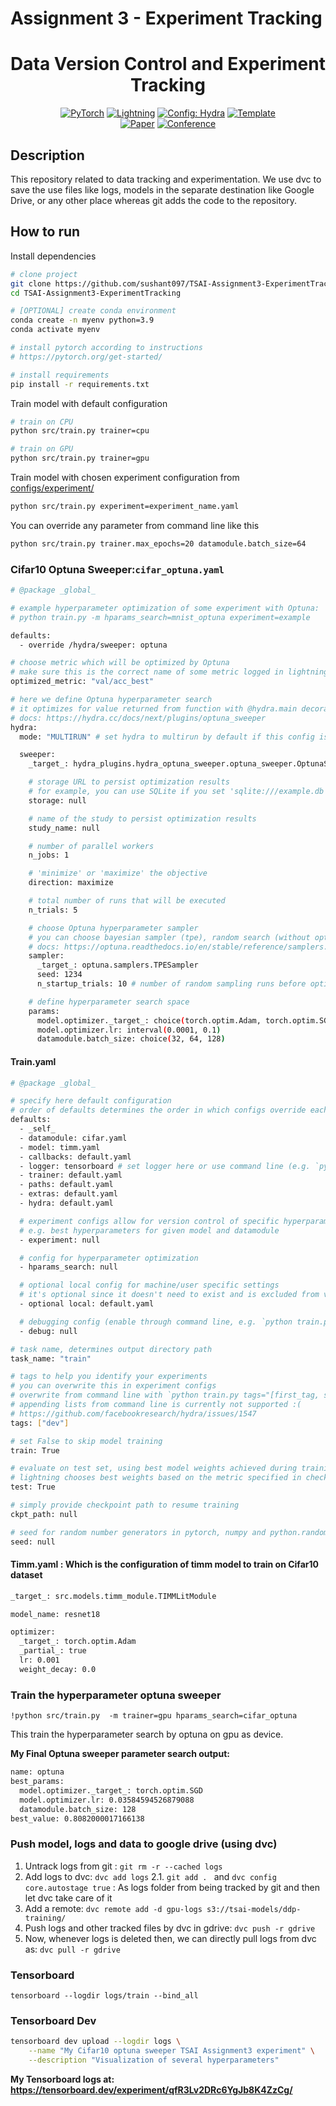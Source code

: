 # Assignment 3 - Experiment Tracking

<div align="center">

# Data Version Control and Experiment Tracking

<a href="https://pytorch.org/get-started/locally/"><img alt="PyTorch" src="https://img.shields.io/badge/PyTorch-ee4c2c?logo=pytorch&logoColor=white"></a>
<a href="https://pytorchlightning.ai/"><img alt="Lightning" src="https://img.shields.io/badge/-Lightning-792ee5?logo=pytorchlightning&logoColor=white"></a>
<a href="https://hydra.cc/"><img alt="Config: Hydra" src="https://img.shields.io/badge/Config-Hydra-89b8cd"></a>
<a href="https://github.com/ashleve/lightning-hydra-template"><img alt="Template" src="https://img.shields.io/badge/-Lightning--Hydra--Template-017F2F?style=flat&logo=github&labelColor=gray"></a><br>
[![Paper](http://img.shields.io/badge/paper-arxiv.1001.2234-B31B1B.svg)](https://www.nature.com/articles/nature14539)
[![Conference](http://img.shields.io/badge/AnyConference-year-4b44ce.svg)](https://papers.nips.cc/paper/2020)

</div>

## Description
This repository related to data tracking and experimentation. We use dvc to save the use files like logs, models in the 
separate destination like Google Drive, or any other place whereas git adds the code to the repository. 


## How to run

Install dependencies

```bash
# clone project
git clone https://github.com/sushant097/TSAI-Assignment3-ExperimentTracking
cd TSAI-Assignment3-ExperimentTracking

# [OPTIONAL] create conda environment
conda create -n myenv python=3.9
conda activate myenv

# install pytorch according to instructions
# https://pytorch.org/get-started/

# install requirements
pip install -r requirements.txt
```

Train model with default configuration

```bash
# train on CPU
python src/train.py trainer=cpu

# train on GPU
python src/train.py trainer=gpu
```

Train model with chosen experiment configuration from [configs/experiment/](configs/experiment/)

```bash
python src/train.py experiment=experiment_name.yaml
```

You can override any parameter from command line like this

```bash
python src/train.py trainer.max_epochs=20 datamodule.batch_size=64
```


### Cifar10 Optuna Sweeper:`cifar_optuna.yaml`
```bash
# @package _global_

# example hyperparameter optimization of some experiment with Optuna:
# python train.py -m hparams_search=mnist_optuna experiment=example

defaults:
  - override /hydra/sweeper: optuna

# choose metric which will be optimized by Optuna
# make sure this is the correct name of some metric logged in lightning module!
optimized_metric: "val/acc_best"

# here we define Optuna hyperparameter search
# it optimizes for value returned from function with @hydra.main decorator
# docs: https://hydra.cc/docs/next/plugins/optuna_sweeper
hydra:
  mode: "MULTIRUN" # set hydra to multirun by default if this config is attached

  sweeper:
    _target_: hydra_plugins.hydra_optuna_sweeper.optuna_sweeper.OptunaSweeper

    # storage URL to persist optimization results
    # for example, you can use SQLite if you set 'sqlite:///example.db'
    storage: null

    # name of the study to persist optimization results
    study_name: null

    # number of parallel workers
    n_jobs: 1

    # 'minimize' or 'maximize' the objective
    direction: maximize

    # total number of runs that will be executed
    n_trials: 5

    # choose Optuna hyperparameter sampler
    # you can choose bayesian sampler (tpe), random search (without optimization), grid sampler, and others
    # docs: https://optuna.readthedocs.io/en/stable/reference/samplers.html
    sampler:
      _target_: optuna.samplers.TPESampler
      seed: 1234
      n_startup_trials: 10 # number of random sampling runs before optimization starts

    # define hyperparameter search space
    params:
      model.optimizer._target_: choice(torch.optim.Adam, torch.optim.SGD, torch.optim.RMSprop)
      model.optimizer.lr: interval(0.0001, 0.1)
      datamodule.batch_size: choice(32, 64, 128)

```
#### Train.yaml
```bash
# @package _global_

# specify here default configuration
# order of defaults determines the order in which configs override each other
defaults:
  - _self_
  - datamodule: cifar.yaml
  - model: timm.yaml
  - callbacks: default.yaml
  - logger: tensorboard # set logger here or use command line (e.g. `python train.py logger=tensorboard`)
  - trainer: default.yaml
  - paths: default.yaml
  - extras: default.yaml
  - hydra: default.yaml

  # experiment configs allow for version control of specific hyperparameter
  # e.g. best hyperparameters for given model and datamodule
  - experiment: null

  # config for hyperparameter optimization
  - hparams_search: null

  # optional local config for machine/user specific settings
  # it's optional since it doesn't need to exist and is excluded from version control
  - optional local: default.yaml

  # debugging config (enable through command line, e.g. `python train.py debug=default)
  - debug: null

# task name, determines output directory path
task_name: "train"

# tags to help you identify your experiments
# you can overwrite this in experiment configs
# overwrite from command line with `python train.py tags="[first_tag, second_tag]"`
# appending lists from command line is currently not supported :(
# https://github.com/facebookresearch/hydra/issues/1547
tags: ["dev"]

# set False to skip model training
train: True

# evaluate on test set, using best model weights achieved during training
# lightning chooses best weights based on the metric specified in checkpoint callback
test: True

# simply provide checkpoint path to resume training
ckpt_path: null

# seed for random number generators in pytorch, numpy and python.random
seed: null

```
#### Timm.yaml : Which is the configuration of timm model to train on Cifar10 dataset
```bash
_target_: src.models.timm_module.TIMMLitModule

model_name: resnet18

optimizer:
  _target_: torch.optim.Adam
  _partial_: true
  lr: 0.001
  weight_decay: 0.0

```
### Train the hyperparameter optuna sweeper
`!python src/train.py  -m trainer=gpu hparams_search=cifar_optuna`

This train the hyperparameter search by optuna on gpu as device.

**My Final Optuna sweeper parameter search output:**
```bash
name: optuna
best_params:
  model.optimizer._target_: torch.optim.SGD
  model.optimizer.lr: 0.03584594526879088
  datamodule.batch_size: 128
best_value: 0.8082000017166138

```
### Push model, logs and data to google drive (using dvc)
1. Untrack logs from git : `git rm -r --cached logs`
2. Add logs to dvc: `dvc add logs`
2.1. `git add . ` and `dvc config core.autostage true` : As logs folder from being tracked by git and then let dvc take care of it
3. Add a remote: `dvc remote add -d gpu-logs s3://tsai-models/ddp-training/`
4. Push logs and other tracked files by dvc in gdrive: `dvc push -r gdrive`
5. Now, whenever logs is deleted then, we can directly pull logs from dvc as: `dvc pull -r gdrive`

### Tensorboard 
`tensorboard --logdir logs/train --bind_all`

### Tensorboard Dev
```bash
tensorboard dev upload --logdir logs \
    --name "My Cifar10 optuna sweeper TSAI Assignment3 experiment" \
    --description "Visualization of several hyperparameters"
```
**My Tensorboard logs at: https://tensorboard.dev/experiment/qfR3Lv2DRc6YgJb8K4ZzCg/**
